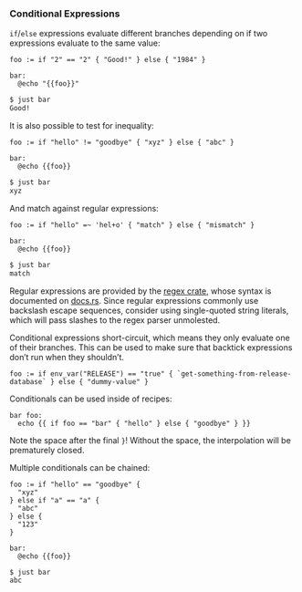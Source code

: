 ### Conditional Expressions

`if`/`else` expressions evaluate different branches depending on if two expressions evaluate to the same value:

````make
foo := if "2" == "2" { "Good!" } else { "1984" }

bar:
  @echo "{{foo}}"
````

````sh
$ just bar
Good!
````

It is also possible to test for inequality:

````make
foo := if "hello" != "goodbye" { "xyz" } else { "abc" }

bar:
  @echo {{foo}}
````

````sh
$ just bar
xyz
````

And match against regular expressions:

````make
foo := if "hello" =~ 'hel+o' { "match" } else { "mismatch" }

bar:
  @echo {{foo}}
````

````sh
$ just bar
match
````

Regular expressions are provided by the [regex crate](https://github.com/rust-lang/regex), whose syntax is documented on [docs.rs](https://docs.rs/regex/1.5.4/regex/#syntax). Since regular expressions commonly use backslash escape sequences, consider using single-quoted string literals, which will pass slashes to the regex parser unmolested.

Conditional expressions short-circuit, which means they only evaluate one of their branches. This can be used to make sure that backtick expressions don’t run when they shouldn’t.

````make
foo := if env_var("RELEASE") == "true" { `get-something-from-release-database` } else { "dummy-value" }
````

Conditionals can be used inside of recipes:

````make
bar foo:
  echo {{ if foo == "bar" { "hello" } else { "goodbye" } }}
````

Note the space after the final `}`! Without the space, the interpolation will be prematurely closed.

Multiple conditionals can be chained:

````make
foo := if "hello" == "goodbye" {
  "xyz"
} else if "a" == "a" {
  "abc"
} else {
  "123"
}

bar:
  @echo {{foo}}
````

````sh
$ just bar
abc
````